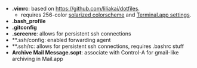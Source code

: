 * **.vimrc**: based on https://github.com/liliakai/dotfiles. 
  * requires 256-color [solarized colorscheme](https://github.com/altercation/solarized/tree/master/vim-colors-solarized) and [Terminal.app settings](https://github.com/altercation/solarized/tree/master/osx-terminal.app-colors-solarized/xterm-256color).
* **.bash_profile**
* **.gitconfig**
* **.screenrc**: allows for persistent ssh connections
* **.ssh/config: enabled forwarding agent
* **.ssh/rc: allows for persistent ssh connections, requires .bashrc stuff
* **Archive Mail Message.scpt**: associate with Control-A for gmail-like archiving in Mail.app


